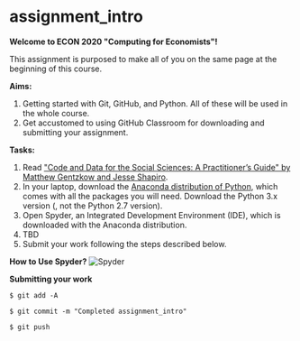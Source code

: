 # assignment_intro
**Welcome to ECON 2020 "Computing for Economists"!**

This assignment is purposed to make all of you on the same page at the beginning of this course. 


**Aims:**
1. Getting started with Git, GitHub, and Python. All of these will be used in the whole course.  
2. Get accustomed to using GitHub Classroom for downloading and submitting your assignment. 

**Tasks:**
1. Read ["Code and Data for the Social Sciences: A Practitioner’s Guide" by Matthew Gentzkow and Jesse Shapiro](https://www.brown.edu/Research/Shapiro/pdfs/CodeAndData.pdf).
2. In your laptop, download the [Anaconda distribution of Python](https://www.anaconda.com/distribution/), which comes with all the packages you will need. Download the Python 3.x version (, not the Python 2.7 version).
3. Open Spyder, an Integrated Development Environment (IDE), which is downloaded with the Anaconda distribution. 
4. TBD
5. Submit your work following the steps described below. 

**How to Use Spyder?**
![Spyder](https://dl.dropboxusercontent.com/s/vqb91hwjyoecd5u/fig_spyder_1.png?dl=0 "Spyder")



**Submitting your work**

`$ git add -A`

`$ git commit -m "Completed assignment_intro"`

`$ git push`

